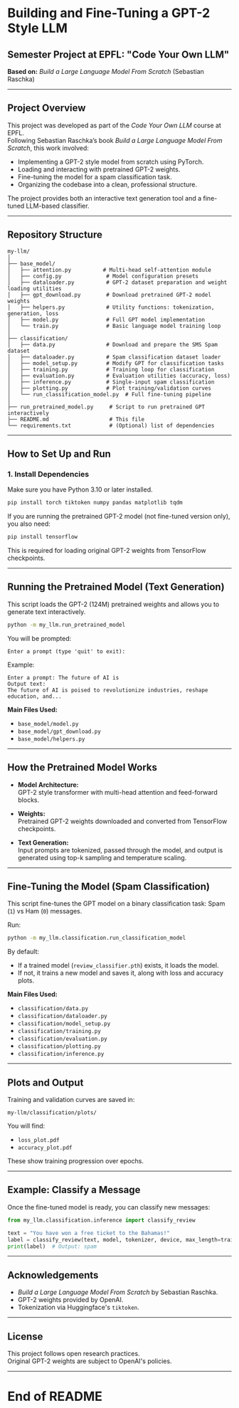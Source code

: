 # Building and Fine-Tuning a GPT-2 Style LLM
## Semester Project at EPFL: "Code Your Own LLM"
**Based on:** _Build a Large Language Model From Scratch_ (Sebastian Raschka)

---

## Project Overview

This project was developed as part of the *Code Your Own LLM* course at EPFL.  
Following Sebastian Raschka’s book _Build a Large Language Model From Scratch_, this work involved:
- Implementing a GPT-2 style model from scratch using PyTorch.
- Loading and interacting with pretrained GPT-2 weights.
- Fine-tuning the model for a spam classification task.
- Organizing the codebase into a clean, professional structure.

The project provides both an interactive text generation tool and a fine-tuned LLM-based classifier.

---

## Repository Structure

```
my-llm/
│
├── base_model/
│   ├── attention.py          # Multi-head self-attention module
│   ├── config.py              # Model configuration presets
│   ├── dataloader.py          # GPT-2 dataset preparation and weight loading utilities
│   ├── gpt_download.py        # Download pretrained GPT-2 model weights
│   ├── helpers.py             # Utility functions: tokenization, generation, loss
│   ├── model.py               # Full GPT model implementation
│   └── train.py               # Basic language model training loop
│
├── classification/
│   ├── data.py                # Download and prepare the SMS Spam dataset
│   ├── dataloader.py          # Spam classification dataset loader
│   ├── model_setup.py         # Modify GPT for classification tasks
│   ├── training.py            # Training loop for classification
│   ├── evaluation.py          # Evaluation utilities (accuracy, loss)
│   ├── inference.py           # Single-input spam classification
│   ├── plotting.py            # Plot training/validation curves
│   └── run_classification_model.py  # Full fine-tuning pipeline
│
├── run_pretrained_model.py     # Script to run pretrained GPT interactively
├── README.md                   # This file
└── requirements.txt            # (Optional) list of dependencies
```

---

## How to Set Up and Run

### 1. Install Dependencies

Make sure you have Python 3.10 or later installed.

```bash
pip install torch tiktoken numpy pandas matplotlib tqdm
```

If you are running the pretrained GPT-2 model (not fine-tuned version only), you also need:

```bash
pip install tensorflow
```

This is required for loading original GPT-2 weights from TensorFlow checkpoints.

---

## Running the Pretrained Model (Text Generation)

This script loads the GPT-2 (124M) pretrained weights and allows you to generate text interactively.

```bash
python -m my_llm.run_pretrained_model
```

You will be prompted:

```
Enter a prompt (type 'quit' to exit):
```

Example:

```
Enter a prompt: The future of AI is
Output text:
The future of AI is poised to revolutionize industries, reshape education, and...
```

**Main Files Used:**
- `base_model/model.py`
- `base_model/gpt_download.py`
- `base_model/helpers.py`

---

## How the Pretrained Model Works

- **Model Architecture:**  
  GPT-2 style transformer with multi-head attention and feed-forward blocks.

- **Weights:**  
  Pretrained GPT-2 weights downloaded and converted from TensorFlow checkpoints.

- **Text Generation:**  
  Input prompts are tokenized, passed through the model, and output is generated using top-k sampling and temperature scaling.

---

## Fine-Tuning the Model (Spam Classification)

This script fine-tunes the GPT model on a binary classification task: Spam (`1`) vs Ham (`0`) messages.

Run:

```bash
python -m my_llm.classification.run_classification_model
```

By default:
- If a trained model (`review_classifier.pth`) exists, it loads the model.
- If not, it trains a new model and saves it, along with loss and accuracy plots.

**Main Files Used:**
- `classification/data.py`
- `classification/dataloader.py`
- `classification/model_setup.py`
- `classification/training.py`
- `classification/evaluation.py`
- `classification/plotting.py`
- `classification/inference.py`

---

## Plots and Output

Training and validation curves are saved in:

```
my-llm/classification/plots/
```

You will find:
- `loss_plot.pdf`
- `accuracy_plot.pdf`

These show training progression over epochs.

---

## Example: Classify a Message

Once the fine-tuned model is ready, you can classify new messages:

```python
from my_llm.classification.inference import classify_review

text = "You have won a free ticket to the Bahamas!"
label = classify_review(text, model, tokenizer, device, max_length=train_dataset.max_length)
print(label)  # Output: spam
```

---

## Acknowledgements

- _Build a Large Language Model From Scratch_ by Sebastian Raschka.
- GPT-2 weights provided by OpenAI.
- Tokenization via Huggingface's `tiktoken`.

---

## License

This project follows open research practices.  
Original GPT-2 weights are subject to OpenAI's policies.

---

# End of README
